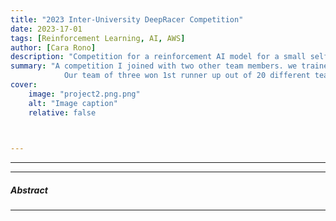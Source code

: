 ```yaml
---
title: "2023 Inter-University DeepRacer Competition" 
date: 2023-17-01
tags: [Reinforcement Learning, AI, AWS]
author: [Cara Rono]
description: "Competition for a reinforcement AI model for a small self-driving car " 
summary: "A competition I joined with two other team members. we trained a reinforcement AI model for a self-driving car using Python using AWS console.
            Our team of three won 1st runner up out of 20 different teams from different universities." 
cover:
    image: "project2.png.png"
    alt: "Image caption"
    relative: false
    


---
```


---

---

##### Abstract



---


